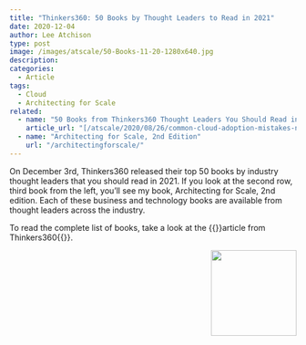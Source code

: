 ```yaml
---
title: "Thinkers360: 50 Books by Thought Leaders to Read in 2021"
date: 2020-12-04
author: Lee Atchison
type: post
image: /images/atscale/50-Books-11-20-1280x640.jpg
description: 
categories:
  - Article
tags:
  - Cloud
  - Architecting for Scale
related:
  - name: "50 Books from Thinkers360 Thought Leaders You Should Read in 2021"
    article_url: "[/atscale/2020/08/26/common-cloud-adoption-mistakes-no-1-the-cloud-isnt-secure/](https://www.thinkers360.com/50-books-from-thinkers360-thought-leaders-you-should-read-in-2021/)"
  - name: "Architecting for Scale, 2nd Edition"
    url: "/architectingforscale/"
---
```


On December 3rd, Thinkers360 released their top 50 books by industry thought leaders that you should read in 2021.
If you look at the second row, third book from the left, you’ll see my book, Architecting for Scale, 2nd edition.
Each of these business and technology books are available from thought leaders across the industry.
<!--more-->

To read the complete list of books, take a look at the
{{<extlink url="https://www.thinkers360.com/50-books-from-thinkers360-thought-leaders-you-should-read-in-2021/">}}article from Thinkers360{{</extlink>}}.

<img src="/images/book/architectingforscale.jpg" align="right" width="150">


